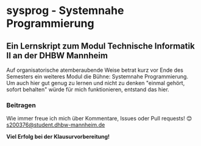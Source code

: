 # sysprog - Systemnahe Programmierung
## Ein Lernskript zum Modul Technische Informatik II an der DHBW Mannheim
Auf organisatorische atemberaubende Weise betrat kurz vor Ende des Semesters ein weiteres Modul die Bühne: Systemnahe Programmierung.
Um auch hier gut genug zu lernen und nicht zu denken "einmal gehört, sofort behalten" würde für mich funktionieren, entstand das hier. 

### Beitragen
Wie immer freue ich mich über Kommentare, Issues oder Pull requests! 😊
s200376@student.dhbw-mannheim.de

**Viel Erfolg bei der Klausurvorbereitung!**
